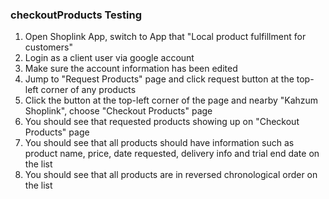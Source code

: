### checkoutProducts Testing

1. Open Shoplink App, switch to App that "Local product fulfillment for customers"
2. Login as a client user via google account
3. Make sure the account information has been edited
4. Jump to "Request Products" page and click request button at the top-left corner of any products
5. Click the button at the top-left corner of the page and nearby "Kahzum Shoplink", choose "Checkout Products" page
6. You should see that requested products showing up on "Checkout Products" page
7. You should see that all products should have information such as product name, price, date requested, delivery info and trial end date on the list
8. You should see that all products are in reversed chronological order on the list

